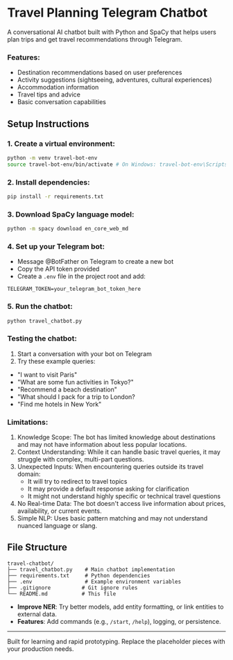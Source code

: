 # Travel Planning Telegram Chatbot
A conversational AI chatbot built with Python and SpaCy that helps users plan trips and get travel recommendations through Telegram.

### Features:
- Destination recommendations based on user preferences
- Activity suggestions (sightseeing, adventures, cultural experiences)
- Accommodation information
- Travel tips and advice
- Basic conversation capabilities

## Setup Instructions
### 1. Create a virtual environment:
```bash
python -m venv travel-bot-env
source travel-bot-env/bin/activate # On Windows: travel-bot-env\Scripts\activate 
```

### 2. Install dependencies:
```bash
pip install -r requirements.txt
```

### 3. Download SpaCy language model:
```bash
python -m spacy download en_core_web_md
```

### 4. Set up your Telegram bot:
- Message @BotFather on Telegram to create a new bot
- Copy the API token provided
- Create a `.env` file in the project root and add:
```env
TELEGRAM_TOKEN=your_telegram_bot_token_here
```

### 5. Run the chatbot:
```bash
python travel_chatbot.py
```

### Testing the chatbot:
1. Start a conversation with your bot on Telegram
2. Try these example queries:
  - "I want to visit Paris"
  - "What are some fun activities in Tokyo?"
  - "Recommend a beach destination"
  - "What should I pack for a trip to London?
  - "Find me hotels in New York"

### Limitations:
1. Knowledge Scope: The bot has limited knowledge about destinations and may not have information about less popular locations.
2. Context Understanding: While it can handle basic travel queries, it may struggle with complex, multi-part questions.
3. Unexpected Inputs: When encountering queries outside its travel domain:
   - It will try to redirect to travel topics
   - It may provide a default response asking for clarification
   - It might not understand highly specific or technical travel questions
4. No Real-time Data: The bot doesn't access live information about prices, availability, or current events.
5. Simple NLP: Uses basic pattern matching and may not understand nuanced language or slang.
   
## File Structure

```
travel-chatbot/
├── travel_chatbot.py    # Main chatbot implementation
├── requirements.txt     # Python dependencies
├── .env                 # Example environment variables
├── .gitignore          # Git ignore rules
└── README.md           # This file
```


- **Improve NER**: Try better models, add entity formatting, or link entities to external data.
- **Features**: Add commands (e.g., `/start`, `/help`), logging, or persistence.

---

Built for learning and rapid prototyping. Replace the placeholder pieces with your production needs.
